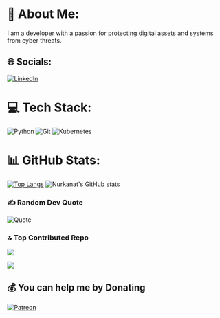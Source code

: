 # 💫 About Me:
I am a developer with a passion for protecting digital assets and systems from cyber threats.


## 🌐 Socials:
[![LinkedIn](https://img.shields.io/badge/LinkedIn-%230077B5.svg?logo=linkedin&logoColor=white)](https://linkedin.com/in/https://www.linkedin.com/in/nurkanat-baisenkul/) 

# 💻 Tech Stack:
![Python](https://img.shields.io/badge/python-3670A0?style=for-the-badge&logo=python&logoColor=ffdd54) 
![Git](https://img.shields.io/badge/git-%23F05033.svg?style=for-the-badge&logo=git&logoColor=white) 
![Kubernetes](https://img.shields.io/badge/kubernetes-%23326ce5.svg?style=for-the-badge&logo=kubernetes&logoColor=white)

# 📊 GitHub Stats:
[![Top Langs](https://github-readme-stats.vercel.app/api/top-langs/?username=tuchaVshortah&langs_count=8&layout=compact&theme=dark)](https://github.com/anuraghazra/github-readme-stats)
![Nurkanat's GitHub stats](https://github-readme-stats.vercel.app/api?username=tuchaVshortah&theme=dark)

### ✍️ Random Dev Quote
![Quote](https://github-readme-quotes-bay.vercel.app/quote?quoteType=random&theme=dark)

### 🔝 Top Contributed Repo
![](https://github-contributor-stats.vercel.app/api?username=tuchaVshortah&limit=5&theme=dark&combine_all_yearly_contributions=true)

[![](https://visitcount.itsvg.in/api?id=tuchaVshortah&icon=0&color=0)](https://visitcount.itsvg.in)

## 💰 You can help me by Donating
[![Patreon](https://img.shields.io/badge/Patreon-F96854?style=for-the-badge&logo=patreon&logoColor=white)](https://patreon.com/https://patreon.com/nurkanatb2004) 
